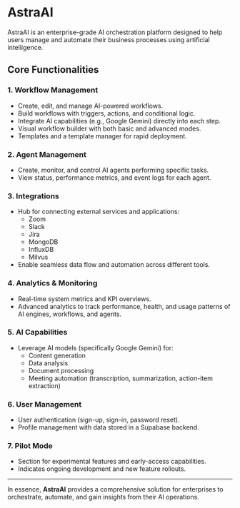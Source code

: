 # AstraAI

AstraAI is an enterprise-grade AI orchestration platform designed to help users manage and automate their business processes using artificial intelligence.

## Core Functionalities

### 1. Workflow Management
- Create, edit, and manage AI-powered workflows.
- Build workflows with triggers, actions, and conditional logic.
- Integrate AI capabilities (e.g., Google Gemini) directly into each step.
- Visual workflow builder with both basic and advanced modes.
- Templates and a template manager for rapid deployment.

### 2. Agent Management
- Create, monitor, and control AI agents performing specific tasks.
- View status, performance metrics, and event logs for each agent.

### 3. Integrations
- Hub for connecting external services and applications:
  - Zoom
  - Slack
  - Jira
  - MongoDB
  - InfluxDB
  - Milvus
- Enable seamless data flow and automation across different tools.

### 4. Analytics & Monitoring
- Real-time system metrics and KPI overviews.
- Advanced analytics to track performance, health, and usage patterns of AI engines, workflows, and agents.

### 5. AI Capabilities
- Leverage AI models (specifically Google Gemini) for:
  - Content generation
  - Data analysis
  - Document processing
  - Meeting automation (transcription, summarization, action-item extraction)

### 6. User Management
- User authentication (sign-up, sign-in, password reset).
- Profile management with data stored in a Supabase backend.

### 7. Pilot Mode
- Section for experimental features and early-access capabilities.
- Indicates ongoing development and new feature rollouts.

---

In essence, **AstraAI** provides a comprehensive solution for enterprises to orchestrate, automate, and gain insights from their AI operations.
